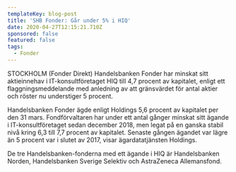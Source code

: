 ```yaml
---
templateKey: blog-post
title: 'SHB Fonder: Går under 5% i HIQ'
date: 2020-04-27T12:15:21.710Z
sponsored: false
featured: false
tags:
  - Fonder
---
```

STOCKHOLM (Fonder Direkt) Handelsbanken Fonder har minskat sitt aktieinnehav i IT-konsultföretaget HIQ till 4,7 procent av kapitalet, enligt ett flaggningsmeddelande med anledning av att gränsvärdet för antal aktier och röster nu understiger 5 procent.

Handelsbanken Fonder ägde enligt Holdings 5,6 procent av kapitalet per den 31 mars. Fondförvaltaren har under ett antal gånger minskat sitt ägande i IT-konsultföretaget sedan december 2018, men legat på en ganska stabil nivå kring 6,3 till 7,7 procent av kapitalet. Senaste gången ägandet var lägre än 5 procent var i slutet av 2017, visar ägardatatjänsten Holdings.

De tre Handelsbanken-fonderna med ett ägande i HIQ är Handelsbanken Norden, Handelsbanken Sverige Selektiv och AstraZeneca Allemansfond.